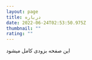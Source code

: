```yaml
---
layout: page
title: درباره
date: 2022-06-24T02:53:50.975Z
thumbnail: ""
rating: ""
---
```

این صفحه بزودی کامل میشود
